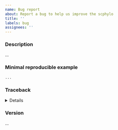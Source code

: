 ```yaml
---
name: Bug report
about: Report a bug to help us improve the scphylo
title: ''
labels: bug
assignees: ''
---
```


### Description
<!-- Give a clear and concise description of the bug -->
...

### Minimal reproducible example
<!-- Put an example code with which we can reproduce the bug -->
```python
...
```
### Traceback
<!-- If applicable, replace `...` with an error traceback below -->
<details>
```pytb
...
```
</details>

### Version
<!-- Output of scphylo.__version__ -->
...
